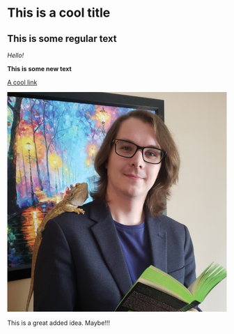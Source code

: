 # This is a cool title
## This is some regular text

*Hello!*

**This is some new text**

[A cool link](https://danielbrett.github.io/test-repo1/Page2)

![Headshot](Daniel_Headshot_Library_Reduced.jpg)


This is a great added idea. Maybe!!!
